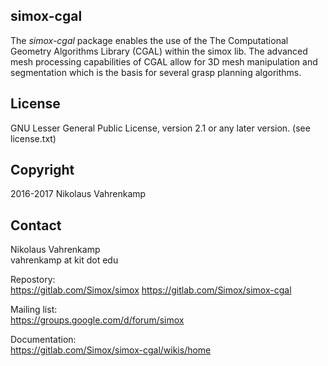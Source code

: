 simox-cgal
-----

The *simox-cgal* package enables the use of the The Computational Geometry Algorithms Library (CGAL) within the simox lib. The advanced mesh processing capabilities of CGAL allow for 3D mesh manipulation and segmentation which is the basis for several grasp planning algorithms.

License
-------
GNU Lesser General Public License, version 2.1 or any later version.
(see license.txt)

Copyright
---------
 2016-2017 Nikolaus Vahrenkamp

Contact
-------
Nikolaus Vahrenkamp  
vahrenkamp at kit dot edu

Repostory:  
https://gitlab.com/Simox/simox
https://gitlab.com/Simox/simox-cgal

Mailing list:  
https://groups.google.com/d/forum/simox

Documentation:  
https://gitlab.com/Simox/simox-cgal/wikis/home

